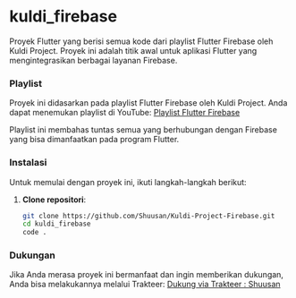 # kuldi_firebase

Proyek Flutter yang berisi semua kode dari playlist Flutter Firebase oleh Kuldi Project.
Proyek ini adalah titik awal untuk aplikasi Flutter yang mengintegrasikan berbagai layanan Firebase.

### Playlist

Proyek ini didasarkan pada playlist Flutter Firebase oleh Kuldi Project. Anda dapat menemukan playlist di YouTube:
[Playlist Flutter Firebase](https://www.youtube.com/playlist?list=PL7jdfftn7HKsyz7QYC3qOXM-yUsKdT0QZ)

Playlist ini membahas tuntas semua yang berhubungan dengan Firebase yang bisa dimanfaatkan pada program Flutter.

### Instalasi

Untuk memulai dengan proyek ini, ikuti langkah-langkah berikut:

1. **Clone repositori**:
   ```bash
   git clone https://github.com/Shuusan/Kuldi-Project-Firebase.git
   cd kuldi_firebase
   code .

### Dukungan

Jika Anda merasa proyek ini bermanfaat dan ingin memberikan dukungan, Anda bisa melakukannya melalui Trakteer:
[Dukung via Trakteer : Shuusan](https://trakteer.id/shuusan/tip?quantity=1)

